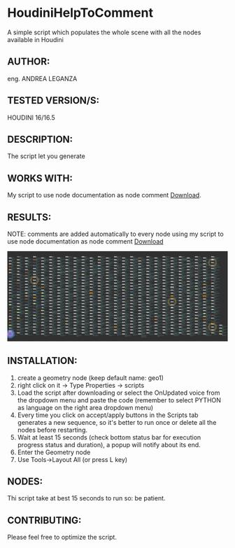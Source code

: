 # HoudiniHelpToComment
A simple script which populates the whole scene with all the nodes available in Houdini

## AUTHOR: ## 
eng. ANDREA LEGANZA

## TESTED VERSION/S: ## 
HOUDINI 16/16.5

## DESCRIPTION: ## 
The script let you generate 

## WORKS WITH: ##
My script to use node documentation as node comment [Download](https://github.com/Neogene/HoudiniHelpToComment).

## RESULTS: ##
NOTE: comments are added automatically to every node using my script to use node documentation as node comment [Download](https://github.com/Neogene/HoudiniHelpToComment)

![Script result](https://github.com/Neogene/HoudiniGenerateAllNodes/blob/master/result.png)

## INSTALLATION: ##
1. create a geometry node (keep default name: geo1)
2. right click on it -> Type Properties -> scripts
3. Load the script after downloading or select the OnUpdated voice from the dropdown menu and paste the code (remember to select PYTHON as language on the right area dropdown menu)
4. Every time you click on accept/apply buttons in the Scripts tab generates a new sequence, so it's better to run once or delete all the nodes before restarting.
5. Wait at least 15 seconds (check bottom status bar for execution progress status and duration), a popup will notify about its end.
6. Enter the Geometry node
7. Use Tools->Layout All (or press L key)

## NODES: ##
Thi script take at best 15 seconds to run so: be patient.

## CONTRIBUTING: ##
Please feel free to optimize the script. 